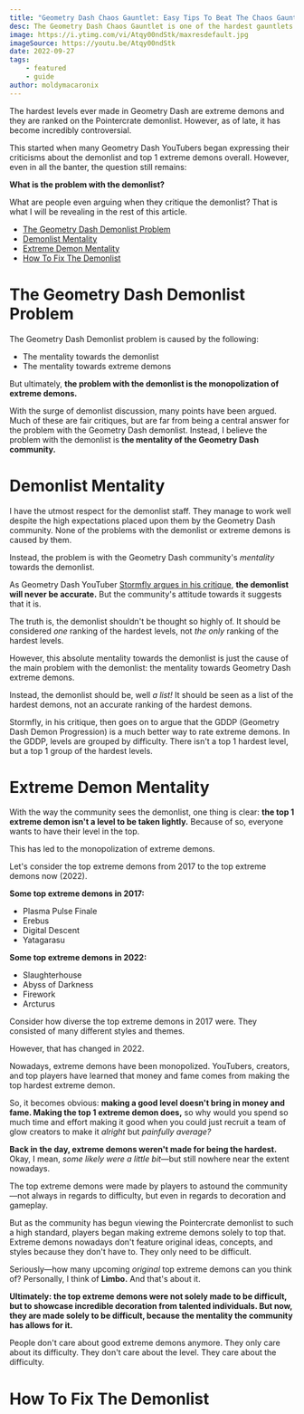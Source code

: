 ```yaml
---
title: "Geometry Dash Chaos Gauntlet: Easy Tips To Beat The Chaos Gauntlet"
desc: The Geometry Dash Chaos Gauntlet is one of the hardest gauntlets. However, with these easy tips, we think you can beat it in no time!
image: https://i.ytimg.com/vi/Atqy00ndStk/maxresdefault.jpg
imageSource: https://youtu.be/Atqy00ndStk
date: 2022-09-27
tags:
    - featured
    - guide
author: moldymacaronix
---
```


The hardest levels ever made in Geometry Dash are extreme demons and they are ranked on the Pointercrate demonlist. However, as of late, it has become incredibly controversial.

This started when many Geometry Dash YouTubers began expressing their criticisms about the demonlist and top 1 extreme demons overall. However, even in all the banter, the question still remains:

**What is the problem with the demonlist?**

What are people even arguing when they critique the demonlist? That is what I will be revealing in the rest of this article.

* [The Geometry Dash Demonlist Problem]()
* [Demonlist Mentality]()
* [Extreme Demon Mentality]()
* [How To Fix The Demonlist]()

# The Geometry Dash Demonlist Problem

The Geometry Dash Demonlist problem is caused by the following:

* The mentality towards the demonlist
* The mentality towards extreme demons

But ultimately, **the problem with the demonlist is the monopolization of extreme demons.**

With the surge of demonlist discussion, many points have been argued. Much of these are fair critiques, but are far from being a central answer for the problem with the Geometry Dash demonlist. Instead, I believe the problem with the demonlist is **the mentality of the Geometry Dash community.**

# Demonlist Mentality

I have the utmost respect for the demonlist staff. They manage to work well despite the high expectations placed upon them by the Geometry Dash community. None of the problems with the demonlist or extreme demons is caused by them.

Instead, the problem is with the Geometry Dash community's *mentality* towards the demonlist.

As Geometry Dash YouTuber [Stormfly argues in his critique](), **the demonlist will never be accurate.** But the community's attitude towards it suggests that it is.

The truth is, the demonlist shouldn't be thought so highly of. It should be considered *one* ranking of the hardest levels, not *the only* ranking of the hardest levels.

However, this absolute mentality towards the demonlist is just the cause of the main problem with the demonlist: the mentality towards Geometry Dash extreme demons.

Instead, the demonlist should be, well *a list!* It should be seen as a list of the hardest demons, not an accurate ranking of the hardest demons.

Stormfly, in his critique, then goes on to argue that the GDDP (Geometry Dash Demon Progression) is a much better way to rate extreme demons. In the GDDP, levels are grouped by difficulty. There isn't a top 1 hardest level, but a top 1 group of the hardest levels.

# Extreme Demon Mentality

With the way the community sees the demonlist, one thing is clear: **the top 1 extreme demon isn't a level to be taken lightly.** Because of so, everyone wants to have their level in the top.

This has led to the monopolization of extreme demons.

Let's consider the top extreme demons from 2017 to the top extreme demons now (2022).

**Some top extreme demons in 2017:**

* Plasma Pulse Finale
* Erebus
* Digital Descent
* Yatagarasu

**Some top extreme demons in 2022:**

* Slaughterhouse
* Abyss of Darkness
* Firework
* Arcturus

Consider how diverse the top extreme demons in 2017 were. They consisted of many different styles and themes.

However, that has changed in 2022.

Nowadays, extreme demons have been monopolized. YouTubers, creators, and top players have learned that money and fame comes from making the top hardest extreme demon.

So, it becomes obvious: **making a good level doesn't bring in money and fame. Making the top 1 extreme demon does,** so why would you spend so much time and effort making it good when you could just recruit a team of glow creators to make it *alright* but *painfully average?*

**Back in the day, extreme demons weren't made for being the hardest.** Okay, I mean, *some likely were a little bit*—but still nowhere near the extent nowadays.

The top extreme demons were made by players to astound the community—not always in regards to difficulty, but even in regards to decoration and gameplay.

But as the community has begun viewing the Pointercrate demonlist to such a high standard, players began making extreme demons solely to top that. Extreme demons nowadays don't feature original ideas, concepts, and styles because they don't have to. They only need to be difficult.

Seriously—how many upcoming *original* top extreme demons can you think of? Personally, I think of **Limbo.** And that's about it.

**Ultimately: the top extreme demons were not solely made to be difficult, but to showcase incredible decoration from talented individuals. But now, they are made solely to be difficult, because the mentality the community has allows for it.**

People don't care about good extreme demons anymore. They only care about its difficulty. They don't care about the level. They care about the difficulty.

# How To Fix The Demonlist
